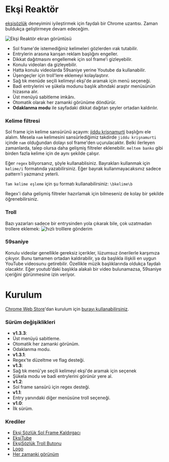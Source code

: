 # Ekşi Reaktör
[ekşisözlük](https://eksisozluk.com) deneyimini iyileştirmek için faydalı bir Chrome uzantısı. Zaman buldukça geliştirmeye devam edeceğim.

![Ekşi Reaktör ekran görüntüsü](https://i.imgur.com/fHVIzF8.png)

  - Sol frame'de istemediğiniz kelimeleri gözlerden ırak tutabilir.
  - Entrylerin arasına karışan reklam başlığını engeller.
  - Dikkat dağıtmasını engellemek için sol frame'i gizleyebilir.
  - Konulu videoları da gizleyebilir.
  - Hatta konulu videolarda 59saniye yerine Youtube da kullanabilir.
  - Üşengeçler için troll'lere eklemeyi kolaylaştırır.
  - Sağ tık menüde seçili kelimeyi ekşi'de aramak için menü seçeneği.
  - Badi entrylerini ve şükela modunu başlık altındaki araştır menüsünün hizasına alır.
  - Üst menüyü sabitleme imkânı.
  - Otomatik olarak her zamanki görünüme döndürür.
  - **Odaklanma modu** ile sayfadaki dikkat dağıtan şeyler ortadan kaldırılır.


### Kelime filtresi
Sol frame için kelime sansürünü açayım: [jiddu krişnamurti](https://eksisozluk.com/jiddu-krisnamurti--94693) başlığını ele alalım. Mesela `nam` kelimesini sansürlediğimiz takdirde `jiddu krişnamurti` içinde `nam` olduğundan dolayı sol frame'den uçurulacaktır. Belki ilerleyen zamanlarda, talep olursa daha gelişmiş filtreler eklenebilir. `meltem banko` gibi birden fazla kelime için de aynı şekilde çalışır.

Eğer `regex` biliyorsanız, şöyle kullanablisiniz. Bayrakları kullanmak için `kelime/i` formatında yazabilirsiniz. Eğer bayrak kullanmayacaksınız sadece pattern'i  yazmanız yeterli.

`Tam kelime eşleme` için şu formatı kullanabilirsiniz: `\bkelime\b`

Regex'i daha gelişmiş filtreler hazırlamak için bilmeseniz de kolay bir şekilde öğrenebilirsiniz.

### Troll
Bazı yazarları sadece bir entrysinden yola çıkarak bile, çok uzatmadan trollere eklemek:
![hızlı trolllere gönderim](http://i.imgur.com/shYlt7X.png)

### 59saniye
Konulu videolar genellikle gereksiz içerikler, lüzumsuz önerilerle karşımıza çıkıyor. Bunu tamamen ortadan kaldırabilir, ya da başlıkla ilişkili en uygun YouTube videosunu getirebilir. Özellikle müzik başlıklarında oldukça faydalı olacaktır. Eğer youtub'daki başlıkla alakalı bir video bulunamazsa, 59saniye içeriğini görünmesine izin veriyor.

# Kurulum

[Chrome Web Store](https://chrome.google.com/webstore/detail/ek%C5%9Fi-reakt%C3%B6r/lijejpanomegahjfjepnnkdlfipkddaa)'dan kurulum için [burayı kullanabilirsiniz](https://chrome.google.com/webstore/detail/ek%C5%9Fi-reakt%C3%B6r/lijejpanomegahjfjepnnkdlfipkddaa?hl=tr&gl=TR).

### Sürüm değişiklikleri

- **v1.3.3**:
 - Üst menüyü sabitleme.
 - Otomatik her zamanki görünüm.
 - Odaklanma modu.
- **v1.3.1**:
 - Regex'te düzeltme ve flag desteği.
- **v1.3**:
 - Sağ tık menü'ye seçili kelimeyi ekşi'de aramak için seçenek
 - Şükela modu ve badi entrylerini görünür yere al.
- **v1.2**:
 - Sol frame sansürü için regex desteği.
- **v1.1**:
 - Entry yanındaki diğer menüsüne troll seçeneği.
- **v1.0**:
 - İlk sürüm.

### Krediler
- [Ekşi Sözlük Sol Frame Kaldırgacı](https://chrome.google.com/webstore/detail/ek%C5%9Fi-s%C3%B6zl%C3%BCk-sol-frame-kal/kahiifbhglbbanbmkkgklfccicbglcjl)
- [EksiTube](https://github.com/metude/eksitube)
- [EkşiSözlük Troll Butonu](https://chrome.google.com/webstore/detail/ek%C5%9Fi-s%C3%B6zl%C3%BCk-troll-butonu/lhgmmdnlaoppjfbjgdhokcipogmgcfcc)
- [Logo](http://www.iconarchive.com/show/windows-8-icons-by-icons8/Industry-Nuclear-Power-Plant-icon.html)
- [Her zamanki görünüm](https://chrome.google.com/webstore/detail/ek%C5%9Fi-s%C3%B6zl%C3%BCk-her-zamanki-g/bmakpbbnljjdagpiajcojpmbcpmpijld)
